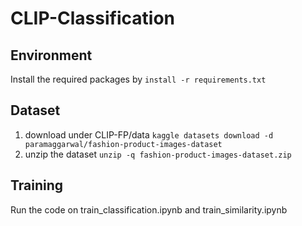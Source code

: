 # CLIP-Classification

## Environment
Install the required packages by `install -r requirements.txt`

## Dataset
1. download under CLIP-FP/data 
`kaggle datasets download -d paramaggarwal/fashion-product-images-dataset`
2. unzip the dataset 
`unzip -q fashion-product-images-dataset.zip`

## Training
Run the code on train_classification.ipynb and train_similarity.ipynb